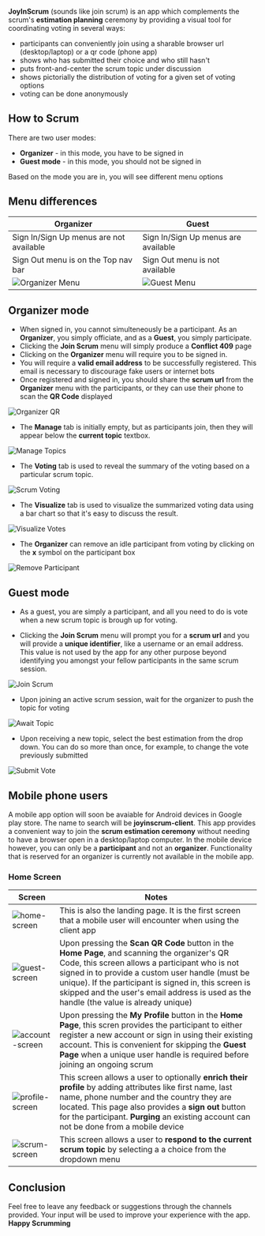 __JoyInScrum__ (sounds like join scrum) is an app which complements the scrum's __estimation planning__ ceremony by providing a visual tool for coordinating voting in several ways:

- participants can conveniently join using a sharable browser url (desktop/laptop) or a qr code (phone app)
- shows who has submitted their choice and who still hasn't
- puts front-and-center the scrum topic under discussion
- shows pictorially the distribution of voting for a given set of voting options
- voting can be done anonymously 

## How to Scrum

There are two user modes:
- __Organizer__ - in this mode, you have to be signed in
- __Guest mode__ - in this mode, you should not be signed in

Based on the mode you are in, you will see different menu options

## Menu differences

| Organizer                                     |   Guest                                   |
|-----------------------------------------------|-------------------------------------------|
| Sign In/Sign Up menus are not available       |   Sign In/Sign Up menus are available     |
| Sign Out menu is on the Top nav bar           |   Sign Out menu is not available          |
| ![Organizer Menu](./img/organizer-menu.png)   |   ![Guest Menu](./img/guest-menu.png)     |


## Organizer mode

- When signed in, you cannot simulteneously be a participant. As an __Organizer__, you simply officiate, and as a __Guest__, you simply participate.
- Clicking the __Join Scrum__ menu will simply produce a __Conflict 409__ page 
- Clicking on the __Organizer__ menu will require you to be signed in. 
- You will require a __valid email address__ to be successfully registered. This email is necessary to discourage fake users or internet bots
- Once registered and signed in, you should share the __scrum url__ from the __Organizer__ menu with the participants, or they can use their phone to scan the __QR Code__ displayed

![Organizer QR](./img/organizer-qr-code.png)

- The __Manage__ tab is initially empty, but as participants join, then they will appear below the __current topic__ textbox.

![Manage Topics](./img/manage-scrum-topic.png)

- The __Voting__ tab is used to reveal the summary of the voting based on a particular scrum topic.

![Scrum Voting](./img/manage-scrum-voting.png)

- The __Visualize__ tab is used to visualize the summarized voting data using a bar chart so that it's easy to discuss the result.

![Visualize Votes](./img/manage-scrum-visualize.png)

- The __Organizer__ can remove an idle participant from voting by clicking on the __x__ symbol on the participant box

![Remove Participant](./img/remove-participant.png)

## Guest mode

- As a guest, you are simply a participant, and all you need to do is vote when a new scrum topic is brough up for voting.

- Clicking the __Join Scrum__ menu will prompt you for a __scrum url__ and you will provide a __unique identifier__, like a username or an email address. This value is not used by the app for any other purpose beyond identifying you amongst your fellow participants in the same scrum session.

![Join Scrum](./img/join-as-a-participant.png)

- Upon joining an active scrum session, wait for the organizer to push the topic for voting

![Await Topic](./img/awaiting-topic-change.png)

- Upon receiving a new topic, select the best estimation from the drop down. You can do so more than once, for example, to change the vote previously submitted

![Submit Vote](./img/select_best_option.png)

## Mobile phone users

A mobile app option will soon be avaiable for Android devices in Google play store. The name to search will be __joyinscrum-client__. This app provides a convenient way to join the __scrum estimation ceremony__ without needing to have a browser open in a desktop/laptop computer. In the mobile device however, you can only be a __participant__ and not an __organizer__. Functionality that is reserved for an organizer is currently not available in the mobile app.

### Home Screen

|   Screen                                              |       Notes                                                       |
|-------------------------------------------------------|-------------------------------------------------------------------|
|   ![home-screen](./img/mobile/home-screen.jpg)        |   This is also the landing page. It is the first screen that a mobile user will encounter when using the client app
|   ![guest-screen](./img/mobile/guest-screen.jpg)      |   Upon pressing the __Scan QR Code__ button in the __Home Page__, and scanning the organizer's QR Code, this screen allows a participant who is not signed in to provide a custom user handle (must be unique). If the participant is signed in, this screen is skipped and the user's email address is used as the handle (the value is already unique)
|   ![account-screen](./img/mobile/account-screen.jpg)  |   Upon pressing the __My Profile__ button in the __Home Page__, this scren provides the participant to either register a new account or sign in using their existing account. This is convenient for skipping the __Guest Page__ when a unique user handle is required before joining an ongoing scrum
|   ![profile-screen](./img/mobile/profile-screen.jpg)  |   This screen allows a user to optionally __enrich their profile__ by adding attributes like first name, last name, phone number and the country they are located. This page also provides a __sign out__ button for the participant. __Purging__ an existing account can not be done from a mobile device
|   ![scrum-screen](./img/mobile/scrum-screen.jpg)      |   This screen allows a user to __respond to the current scrum topic__ by selecting a a choice from the dropdown menu   


## Conclusion

Feel free to leave any feedback or suggestions through the channels provided. Your input will be used to improve your experience with the app. __Happy Scrumming__ 